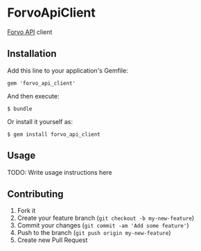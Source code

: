 # ForvoApiClient

[Forvo API](http://api.forvo.com/) client

## Installation

Add this line to your application's Gemfile:

    gem 'forvo_api_client'

And then execute:

    $ bundle

Or install it yourself as:

    $ gem install forvo_api_client

## Usage

TODO: Write usage instructions here

## Contributing

1. Fork it
2. Create your feature branch (`git checkout -b my-new-feature`)
3. Commit your changes (`git commit -am 'Add some feature'`)
4. Push to the branch (`git push origin my-new-feature`)
5. Create new Pull Request
